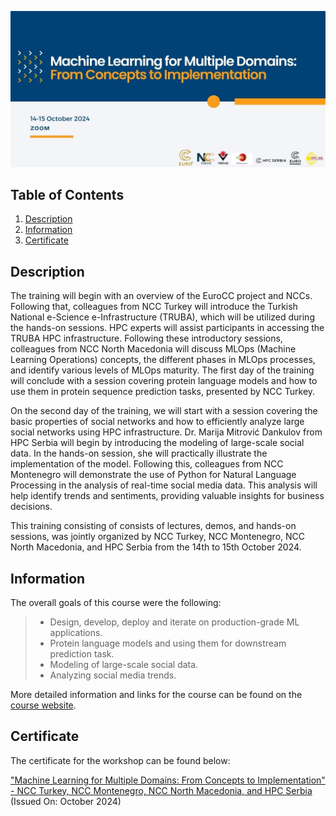 ![Course](images/banner.jpg)

## Table of Contents
1. [Description](#description)
2. [Information](#information)
4. [Certificate](#certificate)

<a name="descripton"></a>
## Description

The training will begin with an overview of the EuroCC project and NCCs. Following that, colleagues from NCC Turkey will introduce the Turkish National e-Science e-Infrastructure (TRUBA), which will be utilized during the hands-on sessions. HPC experts will assist participants in accessing the TRUBA HPC infrastructure. Following these introductory sessions, colleagues from NCC North Macedonia will discuss MLOps (Machine Learning Operations) concepts, the different phases in MLOps processes, and identify various levels of MLOps maturity. The first day of the training will conclude with a session covering protein language models and how to use them in protein sequence prediction tasks, presented by NCC Turkey.

On the second day of the training, we will start with a session covering the basic properties of social networks and how to efficiently analyze large social networks using HPC infrastructure. Dr. Marija Mitrović Dankulov from HPC Serbia will begin by introducing the modeling of large-scale social data. In the hands-on session, she will practically illustrate the implementation of the model. Following this, colleagues from NCC Montenegro will demonstrate the use of Python for Natural Language Processing in the analysis of real-time social media data. This analysis will help identify trends and sentiments, providing valuable insights for business decisions.

This training consisting of consists of lectures, demos, and hands-on sessions, was jointly organized by NCC Turkey, NCC Montenegro, NCC North Macedonia, and HPC Serbia from the 14th to 15th October 2024.

<a name="information"></a>
## Information

The overall goals of this course were the following:
> - Design, develop, deploy and iterate on production-grade ML applications.
> - Protein language models and using them for downstream prediction task.
> - Modeling of large-scale social data.
> - Analyzing social media trends.

More detailed information and links for the course can be found on the [course website](https://indico.truba.gov.tr/event/182/).

<a name="certificate"></a>
## Certificate

The certificate for the workshop can be found below:

["Machine Learning for Multiple Domains: From Concepts to Implementation" - NCC Turkey, NCC Montenegro, NCC North Macedonia, and HPC Serbia]() (Issued On: October 2024)
